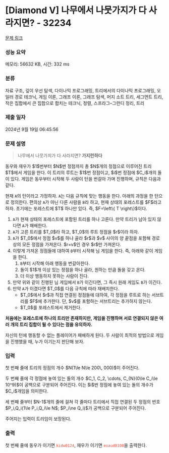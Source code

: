 # [Diamond V] 나무에서 나뭇가지가 다 사라지면? - 32234 

[문제 링크](https://www.acmicpc.net/problem/32234) 

### 성능 요약

메모리: 56632 KB, 시간: 332 ms

### 분류

자료 구조, 깊이 우선 탐색, 다이나믹 프로그래밍, 트리에서의 다이나믹 프로그래밍, 오일러 경로 테크닉, 게임 이론, 그래프 이론, 그래프 탐색, 머지 소트 트리, 세그먼트 트리, 작은 집합에서 큰 집합으로 합치는 테크닉, 정렬, 스프라그–그런디 정리, 트리

### 제출 일자

2024년 9월 19일 06:45:56

### 문제 설명

<blockquote>
<p>나무에서 나뭇가지가 다 사라지면? <strong>가지런하다</strong></p>
</blockquote>

<p>동우와 재우가 $1$번부터 $N$번 정점까지 총 $N$개의 정점으로 이루어진 트리 $T$에서 게임을 한다. 이 트리의 루트는 $1$번 정점이고, $i$번 정점에 $C_i$개의 돌이 있다. 게임은 동우부터 시작해 두 사람이 턴을 번갈아 가며 진행하며, 규칙은 다음과 같다.</p>

<p>현재 <code>A</code>의 턴이라고 가정하자. <code>A</code>는 다음 규칙에 맞는 행동을 한다. 아래의 과정을 한 턴으로 정의한다. 편의상 <code>A</code>가 아닌 다른 사람을 <code>B</code>라 하고, 현재 상태의 포레스트를 $F$라고 하자. 초기에는 포레스트에 $T$ 하나만 있다. 즉, $F=\left\{ T \right\}$이다.</p>

<ol>
	<li><code>A</code>가 현재 상태의 포레스트에 포함된 트리를 하나 고른다. 만약 트리가 남아 있지 않다면 <code>A</code>가 패배한다.</li>
	<li><code>A</code>가 고른 트리를 $T_0$라 하고, $T_0$의 루트 정점을 $r$이라 하자.</li>
	<li><code>A</code>가 $T_0$에서 정점 $v$를 하나 골라 $r$과 $v$ 사이의 양 끝점을 포함해 경로 상의 모든 정점을 가져온다. $r=v$인 경우 $r$만 가져온다.</li>
	<li>이렇게 가져온 정점들에 대하여 <code>B</code>부터 시작해 님 게임을 한다. 즉, 아래와 같이 게임을 한다.
	<ol>
		<li><code>B</code>부터 시작해 아래 행동을 번갈아한다.</li>
		<li>돌이 $1$개 이상 있는 정점을 하나 골라, 원하는 만큼 돌을 갖고 온다.</li>
		<li>더 이상 행동하지 못하는 사람이 진다.</li>
	</ol>
	</li>
	<li>만약 위와 같이 진행된 님 게임에서 <code>B</code>가 이긴다면, 그 즉시 원래 게임도 <code>B</code>가 이긴다.</li>
	<li>만약 <code>A</code>가 이겼다면 $T_0$를 다음 규칙에 따라 재배치한다.
	<ul>
		<li>$T_0$에서 $r$과 직접 연결된 정점들에 대하여, 각 정점을 루트로 하는 서브트리를 $F$에 추가한다. 단, $v$를 포함하는 서브트리는 추가하지 않는다.</li>
		<li>$T_0$를 포레스트에서 제거한다.</li>
	</ul>
	</li>
</ol>

<p><strong>처음에는 포레스트에 하나의 트리만 존재하지만, 게임을 진행하며 서로 연결되지 않은 여러 개의 트리 집합이 될 수 있다는 점을 유의하자.</strong></p>

<p>자신의 턴에 행동할 수 없는 플레이어가 패배하게 된다. 두 사람이 최적의 방법으로 게임을 진행했을 때, 누가 이기는지 판단해 보자.</p>

### 입력 

 <p>첫 번째 줄에 트리의 정점의 개수 $N(1\le N\le 200\, 000)$이 주어진다.</p>

<p>두 번째 줄에 각 정점에 놓여 있는 돌의 개수 $C_1, C_2, \cdots, C_{N}(0\le C_i\le 10^9)$이 공백으로 구분되어 주어진다. 이는 $i$번 정점에 놓여 있는 돌의 개수가 $C_i$개임을 의미한다.</p>

<p>세 번째 줄부터 $N-1$개의 줄에 걸쳐 각 줄마다 트리에서 직접 연결된 두 정점의 번호 $P_i,Q_i(1\le P_i,Q_i\le N$; $P_i\ne Q_i)$가 공백으로 구분되어 주어진다.</p>

<p>주어지는 입력이 트리임이 보장된다.</p>

### 출력 

 <p>첫 번째 줄에 동우가 이기면 <span style="color:#e74c3c;"><code>kidw0124</code></span>, 재우가 이기면 <span style="color:#e74c3c;"><code>eoaud0108</code></span>을 출력한다.</p>

